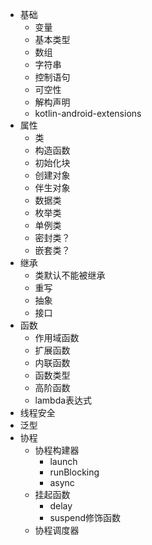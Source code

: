 * 基础
   * 变量
   * 基本类型
   * 数组
   * 字符串
   * 控制语句
   * 可空性
   * 解构声明
   * kotlin-android-extensions
* 属性
    * 类
    * 构造函数
    * 初始化块
    * 创建对象
    * 伴生对象
    * 数据类
    * 枚举类
    * 单例类
    * 密封类？
    * 嵌套类？
* 继承
    * 类默认不能被继承
    * 重写
    * 抽象
    * 接口
* 函数
    * 作用域函数
    * 扩展函数
    * 内联函数
    * 函数类型
    * 高阶函数
    * lambda表达式
* 线程安全
* 泛型    
* 协程
    * 协程构建器
        * launch
        * runBlocking
        * async
    * 挂起函数
        * delay
        * suspend修饰函数
    * 协程调度器